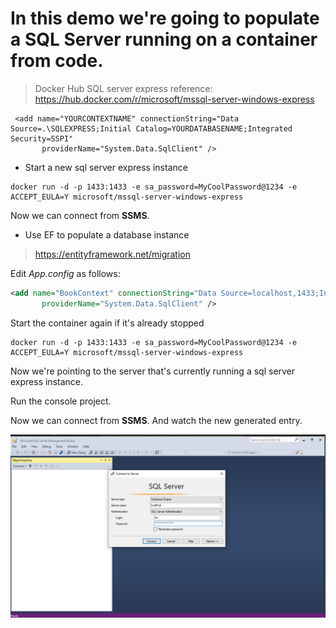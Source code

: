 # In this demo we're going to populate a SQL Server running on a container from code.
> Docker Hub SQL server express reference: https://hub.docker.com/r/microsoft/mssql-server-windows-express

```
 <add name="YOURCONTEXTNAME" connectionString="Data Source=.\SQLEXPRESS;Initial Catalog=YOURDATABASENAME;Integrated Security=SSPI"
       providerName="System.Data.SqlClient" />
```

* Start a new sql server express instance

```
docker run -d -p 1433:1433 -e sa_password=MyCoolPassword@1234 -e ACCEPT_EULA=Y microsoft/mssql-server-windows-express
```

Now we can connect from __SSMS__.

* Use EF to populate a database instance

> https://entityframework.net/migration

Edit _App.config_ as follows:

```xml
<add name="BookContext" connectionString="Data Source=localhost,1433;Initial Catalog=Books;User ID=sa;Password=MyCoolPassword@1234"
       providerName="System.Data.SqlClient" />
```

Start the container again if it's already stopped

```
docker run -d -p 1433:1433 -e sa_password=MyCoolPassword@1234 -e ACCEPT_EULA=Y microsoft/mssql-server-windows-express
```

Now we're pointing to the server that's currently running a sql server express instance. 

Run the console project.

Now we can connect from __SSMS__. And watch the new generated entry.

![Connecting to SSMS](./connecting_with_SSMS.png)